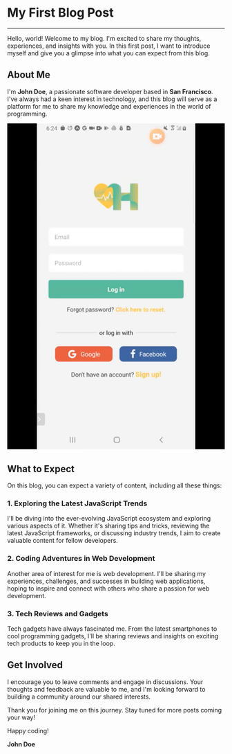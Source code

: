# My First Blog Post
---
Hello, world! Welcome to my blog. I'm excited to share my thoughts, experiences, and insights with you. In this first post, I want to introduce myself and give you a glimpse into what you can expect from this blog.

## About Me

I'm **John Doe**, a passionate software developer based in **San Francisco**. I've always had a keen interest in technology, and this blog will serve as a platform for me to share my knowledge and experiences in the world of programming.

![Profile Picture](../harexi.png)

## What to Expect

On this blog, you can expect a variety of content, including all these things:

### 1. Exploring the Latest JavaScript Trends

I'll be diving into the ever-evolving JavaScript ecosystem and exploring various aspects of it. Whether it's sharing tips and tricks, reviewing the latest JavaScript frameworks, or discussing industry trends, I aim to create valuable content for fellow developers.

### 2. Coding Adventures in Web Development

Another area of interest for me is web development. I'll be sharing my experiences, challenges, and successes in building web applications, hoping to inspire and connect with others who share a passion for web development.

### 3. Tech Reviews and Gadgets

Tech gadgets have always fascinated me. From the latest smartphones to cool programming gadgets, I'll be sharing reviews and insights on exciting tech products to keep you in the loop.

## Get Involved

I encourage you to leave comments and engage in discussions. Your thoughts and feedback are valuable to me, and I'm looking forward to building a community around our shared interests.

Thank you for joining me on this journey. Stay tuned for more posts coming your way!

Happy coding!

**John Doe**